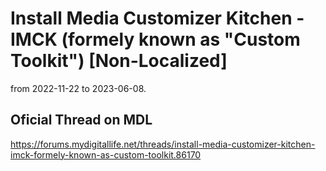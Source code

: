 # Install Media Customizer Kitchen - IMCK (formely known as "Custom Toolkit") [Non-Localized]
from 2022-11-22 to 2023-06-08.

## Oficial Thread on MDL
https://forums.mydigitallife.net/threads/install-media-customizer-kitchen-imck-formely-known-as-custom-toolkit.86170

